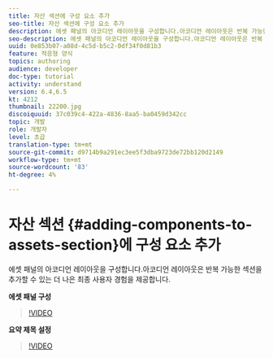 ```yaml
---
title: 자산 섹션에 구성 요소 추가
seo-title: 자산 섹션에 구성 요소 추가
description: 에셋 패널의 아코디언 레이아웃을 구성합니다.아코디언 레이아웃은 반복 가능한 섹션을 추가할 수 있는 더 나은 최종 사용자 경험을 제공합니다.
seo-description: 에셋 패널의 아코디언 레이아웃을 구성합니다.아코디언 레이아웃은 반복 가능한 섹션을 추가할 수 있는 더 나은 최종 사용자 경험을 제공합니다.
uuid: 0e853b07-a08d-4c5d-b5c2-0df34f0d81b3
feature: 적응형 양식
topics: authoring
audience: developer
doc-type: tutorial
activity: understand
version: 6.4,6.5
kt: 4212
thumbnail: 22200.jpg
discoiquuid: 37c039c4-422a-4836-8aa5-ba0459d342cc
topic: 개발
role: 개발자
level: 초급
translation-type: tm+mt
source-git-commit: d9714b9a291ec3ee5f3dba9723de72bb120d2149
workflow-type: tm+mt
source-wordcount: '83'
ht-degree: 4%

---
```



# 자산 섹션 {#adding-components-to-assets-section}에 구성 요소 추가

에셋 패널의 아코디언 레이아웃을 구성합니다.아코디언 레이아웃은 반복 가능한 섹션을 추가할 수 있는 더 나은 최종 사용자 경험을 제공합니다.

**에셋 패널 구성**

>[!VIDEO](https://video.tv.adobe.com/v/22200?quality=9&learn=on)

**요약 제목 설정**
>[!VIDEO](https://video.tv.adobe.com/v/28387)



